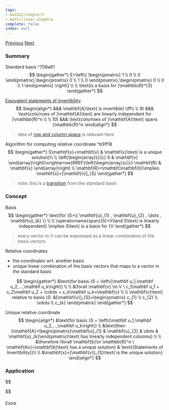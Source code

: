 ```yaml
---
tags:
- ma1522/chapter3
- math/linear_algebra
complete: false
index: null
---
```

[Previous](/labyrinth/notes/math/ma1522/linear_independence)   [Next](/labyrinth/notes/math/ma1522/transition_matrices)
### Summary
Standard basis ^709a91
$$
\begin{gather*}
E=\left\{ \begin{pmatrix}
1 \\
0 \\
0
\end{pmatrix},\begin{pmatrix}
0 \\
1 \\
0
\end{pmatrix},\begin{pmatrix}
0 \\
0 \\
1
\end{pmatrix} \right\} \\
\\
\text{is a basis for }\mathbb{R}^{3}
\end{gather*}
$$

[Equivalent statements of invertibility](/labyrinth/notes/math/ma1522/inverse_of_square_matrices#^468393)
$$
\begin{align*}
&&& \mathbf{A}\text{ is invertible} \iff\\
\\
9) &&& \text{cols/rows of }\mathbf{A}\text{ are linearly independent for }\mathbb{R}^n \\
\\
10) &&& \text{cols/rows of }\mathbf{A}\text{ spans }\mathbb{R}^n
\end{align*}
$$
> idea of [row and column space](/labyrinth/notes/math/ma1522/matrix_spaces) is relevant here

Algorithm for computing relative coordinate ^b5ff18
$$
\begin{gather*}
S\mathbf{x}=\mathbf{v} & \mathbf{x}\text{ is a unique solution}\\
\\
\left(\begin{array}{c|c} S & \mathbf{v} \end{array}\right)\xrightarrow{RREF}\left(\begin{array}{c|c} \mathbf{R} & \mathbf{x} \end{array}\right) \\
\mathbf{R}=\mathbf{\mathbf{I}}\implies \mathbf{x}=[\mathbf{v}]_{S}
\end{gather*}
$$
> note: this is a [transition](/labyrinth/notes/math/ma1522/transition_matrices) from the standard basis
### Concept
Basis
$$
\begin{gather*}
\text{for }S=\{ \mathbf{u}_{1} , \mathbf{u}_{2} , \dots , \mathbf{u}_{k} \} \\
\\
\operatorname{span}(S)=V\land S\text{ is linearly independent} \implies S\text{ is a basis for }V
\end{gather*}
$$
> every vector in $V$ can be expressed as a linear combination of the basis vectors

Relative coordinates
- the coordinates wrt. another basis
- unique linear combination of the basis vectors that maps to a vector in the standard basis

$$
\begin{gather*}
&\text{for basis }S = \left\{\mathbf u_1,\mathbf u_2,...,\mathbf u_k\right\} \\
\\
&\forall \mathbf{v} \in V \ c_1\mathbf u_1 + c_2\mathbf u_2 + \cdots + c_k\mathbf u_k=\mathbf{v} \\
\\
\mathbf{v}\text{ relative to basis }S: &[\mathbf{v}]_{S}=\begin{pmatrix}
c_{1} \\
c_{2} \\
\vdots \\
c_{k}
\end{pmatrix}
\end{gather*}
$$

Unique relative coordinate
$$
\begin{align*}
&\text{for basis }S = \left\{\mathbf u_1,\mathbf u_2,...,\mathbf u_k\right\} \\
&\text{then }\mathbf{A}=\begin{pmatrix}\mathbf{u}_{1} & \mathbf{u}_{2} & \dots & \mathbf{u}_{k}\end{pmatrix}\text{ has linearly independent columns} \\
\\
&\therefore \forall \mathbf{b}\in \mathbb{R}^n \ \mathbf{Ax}=\mathbf{b}\text{ has a unique solution} & \text{(Statements of Invertibility)}\\
\\
&\mathbf{x}=[\mathbf{v}]_{S}\text{ is the unique solution}
\end{align*}
$$
### Application
$$

$$

###### Extra

